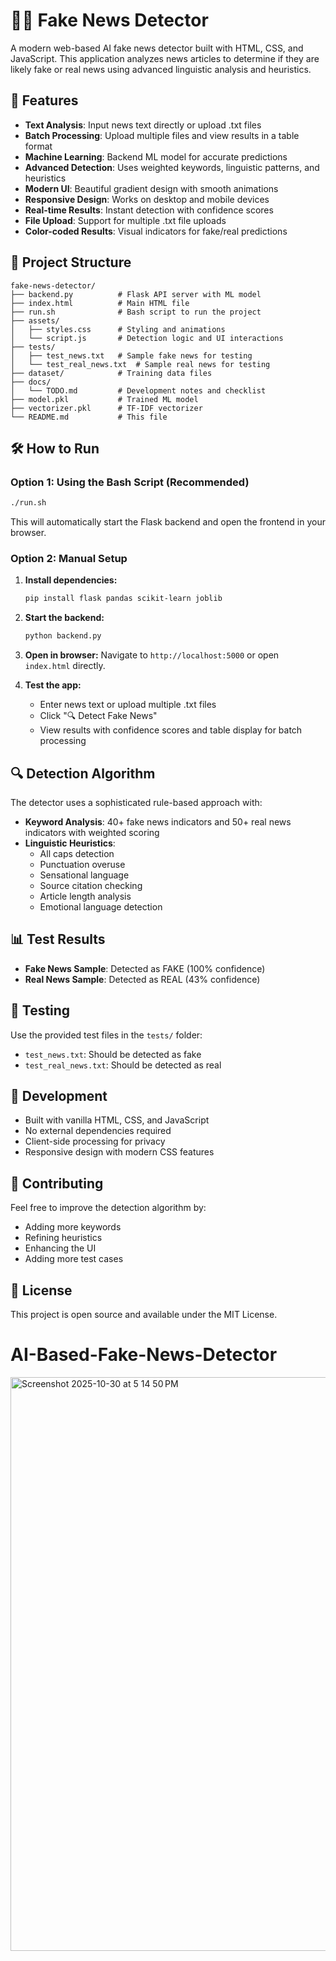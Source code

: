 # 🕵️‍♂️ Fake News Detector

A modern web-based AI fake news detector built with HTML, CSS, and JavaScript. This application analyzes news articles to determine if they are likely fake or real news using advanced linguistic analysis and heuristics.

## 🚀 Features

- **Text Analysis**: Input news text directly or upload .txt files
- **Batch Processing**: Upload multiple files and view results in a table format
- **Machine Learning**: Backend ML model for accurate predictions
- **Advanced Detection**: Uses weighted keywords, linguistic patterns, and heuristics
- **Modern UI**: Beautiful gradient design with smooth animations
- **Responsive Design**: Works on desktop and mobile devices
- **Real-time Results**: Instant detection with confidence scores
- **File Upload**: Support for multiple .txt file uploads
- **Color-coded Results**: Visual indicators for fake/real predictions

## 📁 Project Structure

```
fake-news-detector/
├── backend.py          # Flask API server with ML model
├── index.html          # Main HTML file
├── run.sh              # Bash script to run the project
├── assets/
│   ├── styles.css      # Styling and animations
│   └── script.js       # Detection logic and UI interactions
├── tests/
│   ├── test_news.txt   # Sample fake news for testing
│   └── test_real_news.txt  # Sample real news for testing
├── dataset/            # Training data files
├── docs/
│   └── TODO.md         # Development notes and checklist
├── model.pkl           # Trained ML model
├── vectorizer.pkl      # TF-IDF vectorizer
└── README.md           # This file
```

## 🛠️ How to Run

### Option 1: Using the Bash Script (Recommended)

```bash
./run.sh
```

This will automatically start the Flask backend and open the frontend in your browser.

### Option 2: Manual Setup

1. **Install dependencies:**

   ```bash
   pip install flask pandas scikit-learn joblib
   ```

2. **Start the backend:**

   ```bash
   python backend.py
   ```

3. **Open in browser:**
   Navigate to `http://localhost:5000` or open `index.html` directly.

4. **Test the app:**
   - Enter news text or upload multiple .txt files
   - Click "🔍 Detect Fake News"
   - View results with confidence scores and table display for batch processing

## 🔍 Detection Algorithm

The detector uses a sophisticated rule-based approach with:

- **Keyword Analysis**: 40+ fake news indicators and 50+ real news indicators with weighted scoring
- **Linguistic Heuristics**:
  - All caps detection
  - Punctuation overuse
  - Sensational language
  - Source citation checking
  - Article length analysis
  - Emotional language detection

## 📊 Test Results

- **Fake News Sample**: Detected as FAKE (100% confidence)
- **Real News Sample**: Detected as REAL (43% confidence)

## 🧪 Testing

Use the provided test files in the `tests/` folder:

- `test_news.txt`: Should be detected as fake
- `test_real_news.txt`: Should be detected as real

## 📝 Development

- Built with vanilla HTML, CSS, and JavaScript
- No external dependencies required
- Client-side processing for privacy
- Responsive design with modern CSS features

## 🤝 Contributing

Feel free to improve the detection algorithm by:

- Adding more keywords
- Refining heuristics
- Enhancing the UI
- Adding more test cases

## 📄 License

This project is open source and available under the MIT License.
# AI-Based-Fake-News-Detector


<img width="1690" height="918" alt="Screenshot 2025-10-30 at 5 14 50 PM" src="https://github.com/user-attachments/assets/a6d98d01-39f2-438a-bc0b-fa557f060880" />




